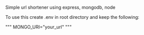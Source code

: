 Simple url shortener using express, mongodb, node

To use this create .env in root directory and keep the following: 

"""
MONGO_URI="your_url"
"""